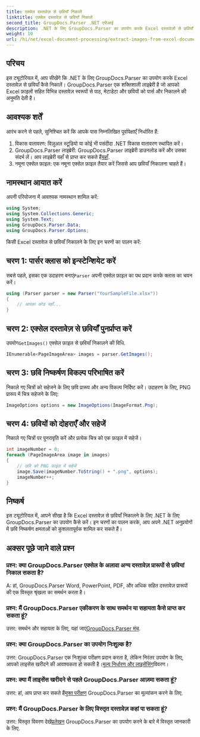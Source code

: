 ```yaml
---
title: एक्सेल दस्तावेज़ से छवियाँ निकालें
linktitle: एक्सेल दस्तावेज़ से छवियाँ निकालें
second_title: GroupDocs.Parser .NET एपीआई
description: .NET के लिए GroupDocs.Parser का उपयोग करके Excel दस्तावेज़ों से छवियाँ निकालने का तरीका जानें। कोड उदाहरणों के साथ चरण-दर-चरण मार्गदर्शिका।
weight: 10
url: /hi/net/excel-document-processing/extract-images-from-excel-document/
---
```

## परिचय
इस ट्यूटोरियल में, आप सीखेंगे कि .NET के लिए GroupDocs.Parser का उपयोग करके Excel दस्तावेज़ से छवियाँ कैसे निकालें। GroupDocs.Parser एक शक्तिशाली लाइब्रेरी है जो आपको Excel फ़ाइलों सहित विभिन्न दस्तावेज़ स्वरूपों से पाठ, मेटाडेटा और छवियों को पार्स और निकालने की अनुमति देती है।
## आवश्यक शर्तें
आरंभ करने से पहले, सुनिश्चित करें कि आपके पास निम्नलिखित पूर्वापेक्षाएँ निर्धारित हैं:
1. विकास वातावरण: विज़ुअल स्टूडियो या कोई भी पसंदीदा .NET विकास वातावरण स्थापित करें।
2.  GroupDocs.Parser लाइब्रेरी: GroupDocs.Parser लाइब्रेरी डाउनलोड करें और उसका संदर्भ लें। आप लाइब्रेरी यहाँ से प्राप्त कर सकते हैं[यहाँ](https://releases.groupdocs.com/parser/net/).
3. नमूना एक्सेल फ़ाइल: एक नमूना एक्सेल फ़ाइल तैयार करें जिससे आप छवियाँ निकालना चाहते हैं।
## नामस्थान आयात करें
अपनी परियोजना में आवश्यक नामस्थान शामिल करें:
```csharp
using System;
using System.Collections.Generic;
using System.Text;
using GroupDocs.Parser.Data;
using GroupDocs.Parser.Options;
```
किसी Excel दस्तावेज़ से छवियाँ निकालने के लिए इन चरणों का पालन करें:
## चरण 1: पार्सर क्लास को इन्स्टेन्शियेट करें
 सबसे पहले, इसका एक उदाहरण बनाएं`Parser` अपनी एक्सेल फ़ाइल का पथ प्रदान करके क्लास का चयन करें।
```csharp
using (Parser parser = new Parser("YourSampleFile.xlsx"))
{
    // आपका कोड यहाँ...
}
```
## चरण 2: एक्सेल दस्तावेज़ से छवियाँ पुनर्प्राप्त करें
 उपयोग`GetImages()` एक्सेल फ़ाइल से छवियाँ निकालने की विधि.
```csharp
IEnumerable<PageImageArea> images = parser.GetImages();
```
## चरण 3: छवि निष्कर्षण विकल्प परिभाषित करें
निकाले गए चित्रों को सहेजने के लिए छवि प्रारूप और अन्य विकल्प निर्दिष्ट करें। उदाहरण के लिए, PNG प्रारूप में चित्र सहेजने के लिए:
```csharp
ImageOptions options = new ImageOptions(ImageFormat.Png);
```
## चरण 4: छवियों को दोहराएँ और सहेजें
निकाले गए चित्रों पर पुनरावृति करें और प्रत्येक चित्र को एक फ़ाइल में सहेजें।
```csharp
int imageNumber = 0;
foreach (PageImageArea image in images)
{
    // छवि को PNG फ़ाइल में सहेजें
    image.Save(imageNumber.ToString() + ".png", options);
    imageNumber++;
}
```
## निष्कर्ष
इस ट्यूटोरियल में, आपने सीखा है कि Excel दस्तावेज़ से छवियाँ निकालने के लिए .NET के लिए GroupDocs.Parser का उपयोग कैसे करें। इन चरणों का पालन करके, आप अपने .NET अनुप्रयोगों में छवि निष्कर्षण क्षमताओं को कुशलतापूर्वक शामिल कर सकते हैं।

## अक्सर पूछे जाने वाले प्रश्न
### प्रश्न: क्या GroupDocs.Parser एक्सेल के अलावा अन्य दस्तावेज़ प्रारूपों से छवियां निकाल सकता है?
A: हां, GroupDocs.Parser Word, PowerPoint, PDF, और अधिक सहित दस्तावेज़ प्रारूपों की एक विस्तृत श्रृंखला का समर्थन करता है।
### प्रश्न: मैं GroupDocs.Parser एकीकरण के साथ समर्थन या सहायता कैसे प्राप्त कर सकता हूं?
 उत्तर: समर्थन और सहायता के लिए, यहां जाएं[GroupDocs.Parser मंच](https://forum.groupdocs.com/c/parser/17).
### प्रश्न: क्या GroupDocs.Parser का उपयोग निःशुल्क है?
 उत्तर: GroupDocs.Parser एक निःशुल्क परीक्षण प्रदान करता है, लेकिन निरंतर उपयोग के लिए, आपको लाइसेंस खरीदने की आवश्यकता हो सकती है।[मूल्य निर्धारण और लाइसेंसिंग](https://purchase.groupdocs.com/buy)विवरण।
### प्रश्न: क्या मैं लाइसेंस खरीदने से पहले GroupDocs.Parser आज़मा सकता हूं?
 उत्तर: हां, आप प्राप्त कर सकते हैं[मुफ्त परीक्षण](https://releases.groupdocs.com/) GroupDocs.Parser का मूल्यांकन करने के लिए.
### प्रश्न: मैं GroupDocs.Parser के लिए विस्तृत दस्तावेज़ कहां पा सकता हूं?
 उत्तर: विस्तृत विवरण देखें[प्रलेखन](https://tutorials.groupdocs.com/parser/net/) GroupDocs.Parser का उपयोग करने के बारे में विस्तृत जानकारी के लिए.
